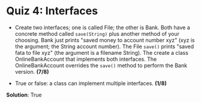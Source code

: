 # Quiz 4: Interfaces

- Create two interfaces; one is called File; the other is Bank. Both have a concrete method called `save(String)` plus another method of your choosing. Bank just prints "saved money to account number xyz" (xyz is the argument; the String account number). The File `save()` prints "saved fata to file xyz" (the argument is a filename String). The create a class OnlineBankAccount that implements both interfaces. The OnlineBankAccount overrides the `save()` method to perform the Bank version. **(7/8)**

- True or false: a class can implement multiple interfaces. **(1/8)**

**Solution**: True